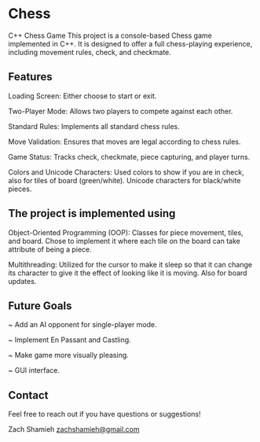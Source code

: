 # Chess
C++ Chess Game
This project is a console-based Chess game implemented in C++. It is designed to offer a full chess-playing experience, including movement rules, check, and checkmate.

## Features
Loading Screen: Either choose to start or exit.

Two-Player Mode: Allows two players to compete against each other.

Standard Rules: Implements all standard chess rules. 

Move Validation: Ensures that moves are legal according to chess rules.

Game Status: Tracks check, checkmate, piece capturing, and player turns.

Colors and Unicode Characters: Used colors to show if you are in check, also for tiles of board (green/white). Unicode characters for black/white pieces. 

## The project is implemented using
Object-Oriented Programming (OOP): Classes for piece movement, tiles, and board. Chose to implement it where each tile on the board can take attribute of being a piece. 

Multithreading: Utilized for the cursor to make it sleep so that it can change its character to give it the effect of looking like it is moving. Also for board updates. 

## Future Goals
~ Add an AI opponent for single-player mode.

~ Implement En Passant and Castling.

~ Make game more visually pleasing.

~ GUI interface.

## Contact
Feel free to reach out if you have questions or suggestions!

Zach Shamieh
zachshamieh@gmail.com
